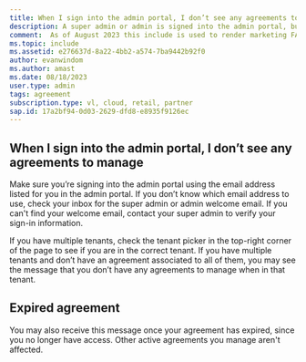 ```yaml
---
title: When I sign into the admin portal, I don’t see any agreements to manage
description: A super admin or admin is signed into the admin portal, but doesn't see an agreement
comment:  As of August 2023 this include is used to render marketing FAQ content for VS Subscriptions in the following portals - VSCom, Manage, and My portals. It was not used for learn.microsoft.com content at that time.  SMEs are Evan Windom and Larissa Crawford of Red Door Collaborative and Sharvari Dighe.
ms.topic: include
ms.assetid: e276637d-8a22-4bb2-a574-7ba9442b92f0
author: evanwindom
ms.author: amast
ms.date: 08/18/2023
user.type: admin
tags: agreement
subscription.type: vl, cloud, retail, partner
sap.id: 17a2bf94-0d03-2629-dfd8-e8935f9126ec
---
```


## When I sign into the admin portal, I don’t see any agreements to manage

Make sure you’re signing into the admin portal using the email address listed for you in the admin portal. If you don’t know which email address to use, check your inbox for the super admin or admin welcome email. If you can't find your welcome email, contact your super admin to verify your sign-in information.

If you have multiple tenants, check the tenant picker in the top-right corner of the page to see if you are in the correct tenant. If you have multiple tenants and don’t have an agreement associated to all of them, you may see the message that you don’t have any agreements to manage when in that tenant.  

## Expired agreement

You may also receive this message once your agreement has expired, since you no longer have access. Other active agreements you manage aren't affected.
